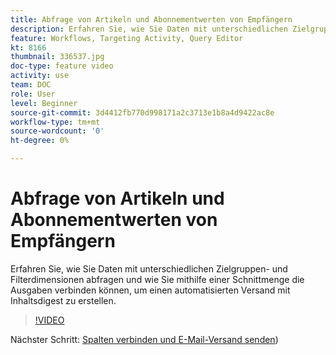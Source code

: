 ```yaml
---
title: Abfrage von Artikeln und Abonnementwerten von Empfängern
description: Erfahren Sie, wie Sie Daten mit unterschiedlichen Zielgruppen- und Filterdimensionen abfragen und wie Sie mithilfe einer Schnittmenge die Ausgaben verbinden können, um einen automatisierten Versand mit Inhaltsdigest zu erstellen.
feature: Workflows, Targeting Activity, Query Editor
kt: 8166
thumbnail: 336537.jpg
doc-type: feature video
activity: use
team: DOC
role: User
level: Beginner
source-git-commit: 3d4412fb770d998171a2c3713e1b8a4d9422ac8e
workflow-type: tm+mt
source-wordcount: '0'
ht-degree: 0%

---
```



# Abfrage von Artikeln und Abonnementwerten von Empfängern

Erfahren Sie, wie Sie Daten mit unterschiedlichen Zielgruppen- und Filterdimensionen abfragen und wie Sie mithilfe einer Schnittmenge die Ausgaben verbinden können, um einen automatisierten Versand mit Inhaltsdigest zu erstellen.

>[!VIDEO](https://video.tv.adobe.com/v/336537?quality=12)

Nächster Schritt: [Spalten verbinden und E-Mail-Versand senden](/help/tutorial-using-soap-apis/join-columns-and-send-automated-email-delivery.md))
